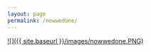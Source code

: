 ```yaml
---
layout: page
permalink: /nowwedone/
---
```


<a href="/details">![]({{ site.baseurl }}/images/nowwedone.PNG)</a>
